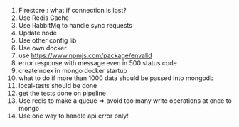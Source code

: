 1. Firestore : what if connection is lost?
2. Use Redis Cache
3. Use RabbitMq to handle sync requests
4. Update node
5. Use other config lib
6. Use own docker
7. use https://www.npmjs.com/package/envalid
8. error response with message even in 500 status code
9. createIndex in mongo docker startup
10. what to do if more than 1000 data should be passed into mongodb
11. local-tests should be done
12. get the tests done on pipeline
13. Use redis to make a queue => avoid too many write operations at once to mongo
14. Use one way to handle api error only!